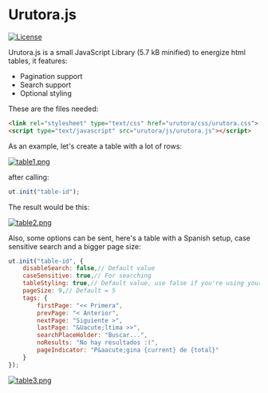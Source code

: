# Urutora.js

[![License](http://img.shields.io/:license-MIT-blue.svg)](http://doge.mit-license.org)

Urutora.js is a small JavaScript Library (5.7 kB minified) to energize html tables, it features:

* Pagination support
* Search support
* Optional styling

These are the files needed:

```html
<link rel="stylesheet" type="text/css" href="urutora/css/urutora.css">
<script type="text/javascript" src="urutora/js/urutora.js"></script>
```

As an example, let's create a table with a lot of rows:

[![table1.png](https://s12.postimg.org/ehsjoupdp/table1.png)](https://postimg.org/image/71ta321o9/)

after calling:

```javascript
ut.init("table-id");
```

The result would be this:

[![table2.png](https://s10.postimg.org/8n3lky8fd/table2.png)](https://postimg.org/image/5g921bnz9/)

Also, some options can be sent, here's a table with a Spanish setup, case sensitive search and a bigger page size:

```javascript
ut.init("table-id", {
    disableSearch: false,// Default value
    caseSensitive: true,// For searching
    tableStyling: true,// Default value, use false if you're using your own style
    pageSize: 9,// Default = 5
    tags: {
        firstPage: "<< Primera",
        prevPage: "< Anterior",
        nextPage: "Siguiente >",
        lastPage: "&Uacute;ltima >>",
        searchPlaceHolder: "Buscar...",
        noResults: "No hay resultados :(",
        pageIndicator: "P&aacute;gina {current} de {total}"
    }
});
```

[![table3.png](https://s21.postimg.org/opmfp1dpz/table3.png)](https://postimg.org/image/s98deugfn/)
